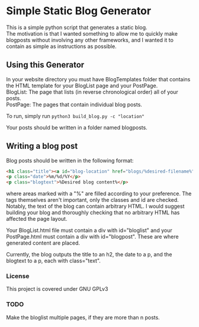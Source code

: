 # Simple Static Blog Generator  

This is a simple python script that generates a static blog.  
The motivation is that I wanted something to allow me to quickly make blogposts
without involving any other frameworks, and I wanted it to contain
as simple as instructions as possible. 

## Using this Generator

In your website directory you must have BlogTemplates folder that contains the HTML template for your 
BlogList page and your PostPage.    
BlogList: The page that lists (in reverse chronological order) all of your posts.  
PostPage: The pages that contain individual blog posts.  

To run, simply run `python3 build_blog.py -c "location"`

Your posts should be written in a folder named blogposts.

## Writing a blog post

Blog posts should be written in the following format:

```html
<h1 class="title"><a id="blog-location" href="blogs/%desired-filename%">%Desired Title%</a></h1>
<p class="date">%m/%d/%Y</p>
<p class="blogtext">%Desired blog content%</p>
```

where areas marked with a "%" are filled according to your preference.
The tags themselves aren't important, only the classes and id are checked.
Notably, the text of the blog can contain arbitrary HTML. I would suggest
building your blog and thoroughly checking that no arbitrary HTML has affected
the page layout.

Your BlogList.html file must contain a div with id="bloglist" and your
PostPage.html must contain a div with id="blogpost". These are where 
generated content are placed. 

Currently, the blog outputs the title to an h2, the date to a p, and the
blogtext to a p, each with class="text". 

### License
This project is covered under GNU GPLv3

### TODO
Make the bloglist multiple pages, if they are more than n posts. 
